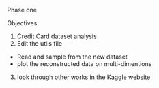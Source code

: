Phase one

Objectives:
1. Credit Card dataset analysis
2. Edit the utils file
- Read and sample from the new dataset
- plot the reconstructed data on multi-dimentions
3. look through other works in the Kaggle website
